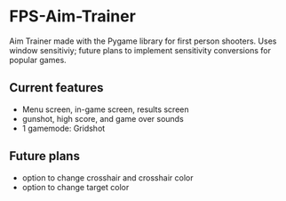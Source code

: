 # FPS-Aim-Trainer
Aim Trainer made with the Pygame library for first person shooters. Uses window sensitiviy; future plans to implement sensitivity conversions for popular games.

## Current features
- Menu screen, in-game screen, results screen
- gunshot, high score, and game over sounds
- 1 gamemode: Gridshot

## Future plans
- option to change crosshair and crosshair color
- option to change target color
